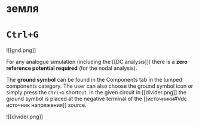 # земля
# `Ctrl+G`
![[gnd.png]]

For any analogue simulation (including the [[DC analysis]]) there is a **zero reference potential required** (for the nodal analysis). 

The **ground symbol** can be found in the Components tab in the lumped components category. The user can also choose the ground symbol icon or simply press the `Ctrl+G` shortcut. In the given circuit in [[divider.png]] the ground symbol is placed at the negative terminal of the [[источники#Vdc источник напряжения]] source.

![[divider.png]]
